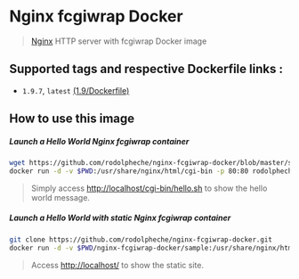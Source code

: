 # Nginx fcgiwrap Docker

> [Nginx](http://nginx.org/) HTTP server with fcgiwrap Docker image

## Supported tags and respective Dockerfile links :

- `1.9.7`, `latest` [(1.9/Dockerfile)](https://github.com/rodolpheche/nginx-fcgiwrap-docker/blob/1.9.7/Dockerfile)

## How to use this image

##### Launch a Hello World Nginx fcgiwrap container

```sh
wget https://github.com/rodolpheche/nginx-fcgiwrap-docker/blob/master/sample/cgi-bin/hello.sh
docker run -d -v $PWD:/usr/share/nginx/html/cgi-bin -p 80:80 rodolpheche/nginx-fcgiwrap
```

> Simply access [http://localhost/cgi-bin/hello.sh](http://localhost/cgi-bin/hello.sh) to show the hello world message.

##### Launch a Hello World with static Nginx fcgiwrap container

```sh
git clone https://github.com/rodolpheche/nginx-fcgiwrap-docker.git
docker run -d -v $PWD/nginx-fcgiwrap-docker/sample:/usr/share/nginx/html -p 80:80 rodolpheche/nginx-fcgiwrap
```

> Access [http://localhost/](http://localhost/) to show the static site.
